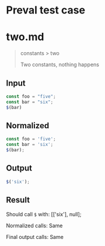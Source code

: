# Preval test case

# two.md

> constants > two
>
> Two constants, nothing happens

## Input

`````js filename=intro
const foo = "five";
const bar = "six";
$(bar)
`````

## Normalized

`````js filename=intro
const foo = 'five';
const bar = 'six';
$(bar);
`````

## Output

`````js filename=intro
$('six');
`````

## Result

Should call `$` with:
[['six'], null];

Normalized calls: Same

Final output calls: Same
